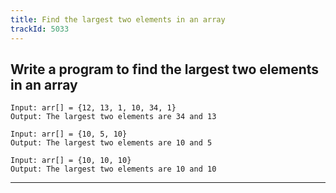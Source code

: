 ```yaml
---
title: Find the largest two elements in an array
trackId: 5033
---
```


## Write a program to find the largest two elements in an array

```text
Input: arr[] = {12, 13, 1, 10, 34, 1}
Output: The largest two elements are 34 and 13

Input: arr[] = {10, 5, 10}
Output: The largest two elements are 10 and 5

Input: arr[] = {10, 10, 10}
Output: The largest two elements are 10 and 10
```

---
